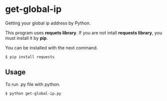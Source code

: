 # get-global-ip
Getting your global ip address by Python.

This program uses **requets library**. If you are not intall **requests library**, you must install it by **pip**.

You can be installed with the next command.
```
$ pip install requests
```

## Usage
To run .py file with python. 
```
$ python get-global-ip.py
```
